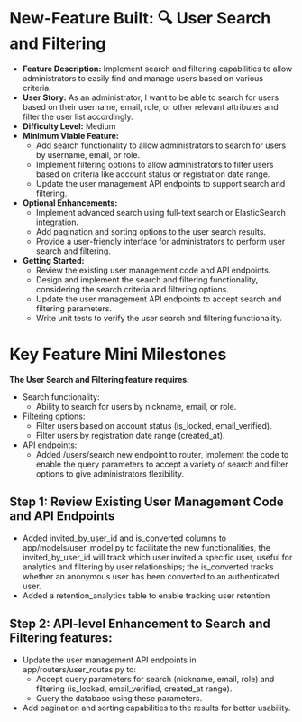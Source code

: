 # New-Feature Built:  🔍 User Search and Filtering

- **Feature Description:** Implement search and filtering capabilities to allow administrators to easily find and manage users based on various criteria.
- **User Story:** As an administrator, I want to be able to search for users based on their username, email, role, or other relevant attributes and filter the user list accordingly.
- **Difficulty Level:** Medium
- **Minimum Viable Feature:**
  - Add search functionality to allow administrators to search for users by username, email, or role.
  - Implement filtering options to allow administrators to filter users based on criteria like account status or registration date range.
  - Update the user management API endpoints to support search and filtering.
- **Optional Enhancements:**
  - Implement advanced search using full-text search or ElasticSearch integration.
  - Add pagination and sorting options to the user search results.
  - Provide a user-friendly interface for administrators to perform user search and filtering.
- **Getting Started:**
  - Review the existing user management code and API endpoints.
  - Design and implement the search and filtering functionality, considering the search criteria and filtering options.
  - Update the user management API endpoints to accept search and filtering parameters.
  - Write unit tests to verify the user search and filtering functionality.


# Key Feature Mini Milestones
**The User Search and Filtering feature requires:**
- Search functionality:
    - Ability to search for users by nickname, email, or role.
- Filtering options:
    - Filter users based on account status (is_locked, email_verified).
    - Filter users by registration date range (created_at).
- API endpoints:
    - Added /users/search new endpoint to router, implement the code to enable the query parameters to accept a variety of search and filter options to give administrators flexibility. 

## Step 1: Review Existing User Management Code and API Endpoints
- Added invited_by_user_id and is_converted columns to app/models/user_model.py to facilitate the new functionalities, the invited_by_user_id will track which user invited a specific user, useful for analytics and filtering by user relationships; the is_converted tracks whether an anonymous user has been converted to an authenticated user. 
- Added a retention_analytics table to enable tracking user retention

## Step 2: API-level Enhancement to Search and Filtering features:
- Update the user management API endpoints in app/routers/user_routes.py to:
    - Accept query parameters for search (nickname, email, role) and filtering (is_locked, email_verified, created_at range).
    - Query the database using these parameters.
- Add pagination and sorting capabilities to the results for better usability.
